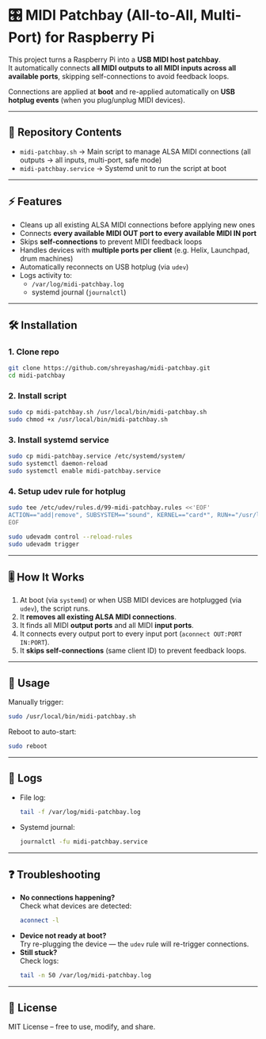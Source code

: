 # 🎛️ MIDI Patchbay (All-to-All, Multi-Port) for Raspberry Pi

This project turns a Raspberry Pi into a **USB MIDI host patchbay**.  
It automatically connects **all MIDI outputs to all MIDI inputs across all available ports**, skipping self-connections to avoid feedback loops.  

Connections are applied at **boot** and re-applied automatically on **USB hotplug events** (when you plug/unplug MIDI devices).

---

## 📂 Repository Contents

- `midi-patchbay.sh` → Main script to manage ALSA MIDI connections (all outputs → all inputs, multi-port, safe mode)  
- `midi-patchbay.service` → Systemd unit to run the script at boot  

---

## ⚡ Features

- Cleans up all existing ALSA MIDI connections before applying new ones  
- Connects **every available MIDI OUT port to every available MIDI IN port**  
- Skips **self-connections** to prevent MIDI feedback loops  
- Handles devices with **multiple ports per client** (e.g. Helix, Launchpad, drum machines)  
- Automatically reconnects on USB hotplug (via `udev`)  
- Logs activity to:
  - `/var/log/midi-patchbay.log`
  - systemd journal (`journalctl`)  

---

## 🛠️ Installation

### 1. Clone repo
```bash
git clone https://github.com/shreyashag/midi-patchbay.git
cd midi-patchbay
```

### 2. Install script
```bash
sudo cp midi-patchbay.sh /usr/local/bin/midi-patchbay.sh
sudo chmod +x /usr/local/bin/midi-patchbay.sh
```

### 3. Install systemd service
```bash
sudo cp midi-patchbay.service /etc/systemd/system/
sudo systemctl daemon-reload
sudo systemctl enable midi-patchbay.service
```

### 4. Setup udev rule for hotplug
```bash
sudo tee /etc/udev/rules.d/99-midi-patchbay.rules <<'EOF'
ACTION=="add|remove", SUBSYSTEM=="sound", KERNEL=="card*", RUN+="/usr/local/bin/midi-patchbay.sh"
EOF

sudo udevadm control --reload-rules
sudo udevadm trigger
```

---

## 🎚️ How It Works

1. At boot (via `systemd`) or when USB MIDI devices are hotplugged (via `udev`), the script runs.  
2. It **removes all existing ALSA MIDI connections**.  
3. It finds all MIDI **output ports** and all MIDI **input ports**.  
4. It connects every output port to every input port (`aconnect OUT:PORT IN:PORT`).  
5. It **skips self-connections** (same client ID) to prevent feedback loops.  

---

## 🧪 Usage

Manually trigger:
```bash
sudo /usr/local/bin/midi-patchbay.sh
```

Reboot to auto-start:
```bash
sudo reboot
```

---

## 📜 Logs

- File log:
  ```bash
  tail -f /var/log/midi-patchbay.log
  ```
- Systemd journal:
  ```bash
  journalctl -fu midi-patchbay.service
  ```

---

## ❓ Troubleshooting

- **No connections happening?**  
  Check what devices are detected:
  ```bash
  aconnect -l
  ```
- **Device not ready at boot?**  
  Try re-plugging the device — the `udev` rule will re-trigger connections.  
- **Still stuck?**  
  Check logs:
  ```bash
  tail -n 50 /var/log/midi-patchbay.log
  ```

---

## 📄 License

MIT License – free to use, modify, and share.
